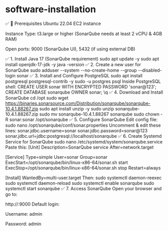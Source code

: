 # software-installation
✅ 🔧 Prerequisites
Ubuntu 22.04 EC2 instance

Instance Type: t3.large or higher (SonarQube needs at least 2 vCPU & 4GB RAM)

Open ports: 9000 (SonarQube UI), 5432 (if using external DB)

✅ 1. Install Java 17 (SonarQube requirement)
sudo apt update -y
sudo apt install openjdk-17-jdk -y
java -version
✅ 2. Create a new user for SonarQube
sudo adduser --system --no-create-home --group --disabled-login sonar
✅ 3. Install and Configure PostgreSQL
sudo apt install postgresql postgresql-contrib -y
sudo -u postgres psql
Inside PostgreSQL shell:
CREATE USER sonar WITH ENCRYPTED PASSWORD 'sonar@123';
CREATE DATABASE sonarqube OWNER sonar;
\q
✅ 4. Download and Install SonarQube
cd /opt
sudo wget https://binaries.sonarsource.com/Distribution/sonarqube/sonarqube-10.4.1.88267.zip
sudo apt install unzip -y
sudo unzip sonarqube-10.4.1.88267.zip
sudo mv sonarqube-10.4.1.88267 sonarqube
sudo chown -R sonar:sonar /opt/sonarqube
✅ 5. Configure SonarQube
Edit config file:
sudo nano /opt/sonarqube/conf/sonar.properties
Uncomment & edit these lines:
sonar.jdbc.username=sonar
sonar.jdbc.password=sonar@123
sonar.jdbc.url=jdbc:postgresql://localhost/sonarqube
✅ 6. Create Systemd Service for SonarQube
sudo nano /etc/systemd/system/sonarqube.service
Paste this:
[Unit]
Description=SonarQube service
After=network.target

[Service]
Type=simple
User=sonar
Group=sonar
ExecStart=/opt/sonarqube/bin/linux-x86-64/sonar.sh start
ExecStop=/opt/sonarqube/bin/linux-x86-64/sonar.sh stop
Restart=always

[Install]
WantedBy=multi-user.target
Then:
sudo systemctl daemon-reexec
sudo systemctl daemon-reload
sudo systemctl enable sonarqube
sudo systemctl start sonarqube
✅ 7. Access SonarQube
Open your browser and go to:

http://<your-ec2-public-ip>:9000
Default login:

Username: admin

Password: admin
